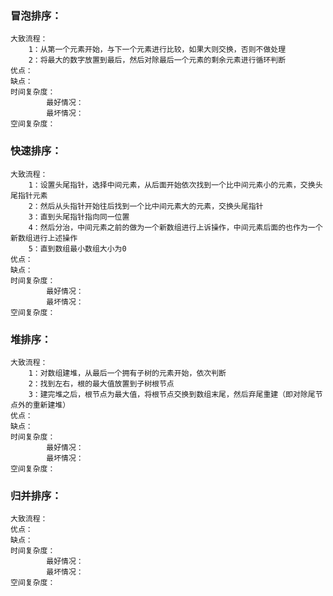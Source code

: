 ### 冒泡排序：
    大致流程：  
        1：从第一个元素开始，与下一个元素进行比较，如果大则交换，否则不做处理
        2：将最大的数字放置到最后，然后对除最后一个元素的剩余元素进行循环判断
    优点：
    缺点：
    时间复杂度：   
            最好情况：
            最坏情况：
    空间复杂度：


### 快速排序：
    大致流程：
        1：设置头尾指针，选择中间元素，从后面开始依次找到一个比中间元素小的元素，交换头尾指针元素
        2：然后从头指针开始往后找到一个比中间元素大的元素，交换头尾指针
        3：直到头尾指针指向同一位置
        4：然后分治，中间元素之前的做为一个新数组进行上诉操作，中间元素后面的也作为一个新数组进行上述操作
        5：直到数组最小数组大小为0
    优点：
    缺点：
    时间复杂度：   
            最好情况：
            最坏情况：
    空间复杂度：


### 堆排序：
    大致流程：
        1：对数组建堆，从最后一个拥有子树的元素开始，依次判断
        2：找到左右，根的最大值放置到子树根节点
        3：建完堆之后，根节点为最大值，将根节点交换到数组末尾，然后弃尾重建（即对除尾节点外的重新建堆）
    优点：
    缺点：
    时间复杂度：   
            最好情况：
            最坏情况：
    空间复杂度：


### 归并排序：
    大致流程：
    优点：
    缺点：
    时间复杂度：   
            最好情况：
            最坏情况：
    空间复杂度：
    

        
